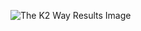 ![The K2 Way Results Image](https://github.com/TheK2Coach/K2results/assets/157425723/63493fc9-203f-450f-942f-d986af23a83c)
